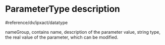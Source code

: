 # ParameterType description
#reference/dv/ipxact/datatype 

nameGroup, contains name, description of the parameter
value, string type, the real value of the parameter, which can be modified.